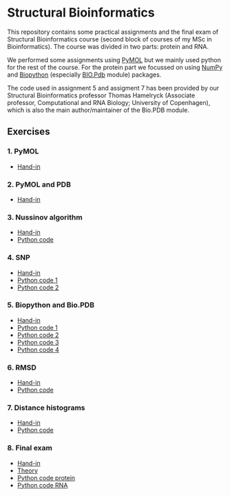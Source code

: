 # Structural Bioinformatics

This repository contains some practical assignments and the final exam of Structural Bioinformatics course (second block of courses of my MSc in Bioinformatics). The course was divided in two parts: protein and RNA.

We performed some assignments using [PyMOL](https://pymol.org/2/) but we mainly used python for the rest of the course. For the protein part we focussed on using [NumPy](https://docs.scipy.org/doc/numpy/reference/) and [Biopython](https://biopython.org/) (especially [BIO.Pdb](https://biopython.org/wiki/The_Biopython_Structural_Bioinformatics_FAQ) module) packages.

The code used in assignment 5 and assigment 7 has been provided by our Structural Bioinformatics professor Thomas Hamelryck (Associate professor, Computational and RNA Biology; University of Copenhagen), which is also the main author/maintainer of the Bio.PDB module.

## Exercises

### 1. PyMOL
* [Hand-in](https://github.com/St3451/Structural_Bioinformatics/tree/master/1_PyMOL)

### 2. PyMOL and PDB
* [Hand-in](https://github.com/St3451/Structural_Bioinformatics/tree/master/2_PyMOL_PDB)

### 3. Nussinov algorithm
* [Hand-in](https://github.com/St3451/Structural_Bioinformatics/tree/master/3_Nussinov_algorithm)
* [Python code](https://github.com/St3451/Structural_Bioinformatics/blob/master/3_Nussinov_algorithm/nussinov_algorithm.py)

### 4. SNP
* [Hand-in](https://github.com/St3451/Structural_Bioinformatics/tree/master/4_SNP)
* [Python code 1](https://github.com/St3451/Structural_Bioinformatics/blob/master/4_SNP/ex1_bp_hamming_distance.py)
* [Python code 2](https://github.com/St3451/Structural_Bioinformatics/blob/master/4_SNP/ex2_3_extract_SNP_data.py)

### 5. Biopython and Bio.PDB
* [Hand-in](https://github.com/St3451/Structural_Bioinformatics/tree/master/5_BioPDB)
* [Python code 1](https://github.com/St3451/Structural_Bioinformatics/blob/master/5_BioPDB/exercise1.py)
* [Python code 2](https://github.com/St3451/Structural_Bioinformatics/blob/master/5_BioPDB/exercise2.py)
* [Python code 3](https://github.com/St3451/Structural_Bioinformatics/blob/master/5_BioPDB/exercise3.py)
* [Python code 4](https://github.com/St3451/Structural_Bioinformatics/blob/master/5_BioPDB/exercise4.py)

### 6. RMSD
* [Hand-in](https://github.com/St3451/Structural_Bioinformatics/tree/master/6_RMSD)
* [Python code](https://github.com/St3451/Structural_Bioinformatics/blob/master/6_RMSD/exercises_1and2.py)

### 7. Distance histograms
* [Hand-in](https://github.com/St3451/Structural_Bioinformatics/tree/master/7_distance_histograms)
* [Python code](https://github.com/St3451/Structural_Bioinformatics/blob/master/7_distance_histograms/distance_histo_exercise.py)

### 8. Final exam
* [Hand-in](https://github.com/St3451/Structural_Bioinformatics/tree/master/8_final_exam)
* [Theory](https://github.com/St3451/Structural_Bioinformatics/blob/master/8_final_exam/Protein_theory.pdf)
* [Python code protein](https://github.com/St3451/Structural_Bioinformatics/blob/master/8_final_exam/protein.py)
* [Python code RNA](https://github.com/St3451/Structural_Bioinformatics/blob/master/8_final_exam/rna.py)
